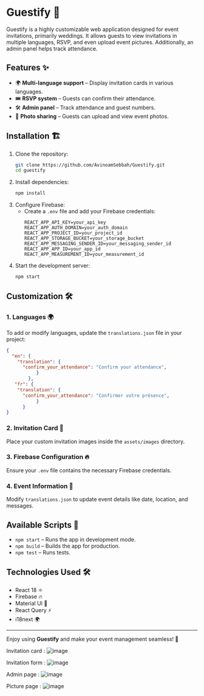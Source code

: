 # Guestify 🎉

Guestify is a highly customizable web application designed for event invitations, primarily weddings. It allows guests to view invitations in multiple languages, RSVP, and even upload event pictures. Additionally, an admin panel helps track attendance.

## Features ✨
- 🌍 **Multi-language support** – Display invitation cards in various languages.
- 🎟 **RSVP system** – Guests can confirm their attendance.
- 🛠 **Admin panel** – Track attendance and guest numbers.
- 📸 **Photo sharing** – Guests can upload and view event photos.

## Installation 🏗

1. Clone the repository:
   ```sh
   git clone https://github.com/AvinoamSebbah/Guestify.git
   cd guestify
   ```
2. Install dependencies:
   ```sh
   npm install
   ```
3. Configure Firebase:
   - Create a `.env` file and add your Firebase credentials:
     ```
     REACT_APP_API_KEY=your_api_key
     REACT_APP_AUTH_DOMAIN=your_auth_domain
     REACT_APP_PROJECT_ID=your_project_id
     REACT_APP_STORAGE_BUCKET=your_storage_bucket
     REACT_APP_MESSAGING_SENDER_ID=your_messaging_sender_id
     REACT_APP_APP_ID=your_app_id
     REACT_APP_MEASUREMENT_ID=your_measurement_id
     ```
4. Start the development server:
   ```sh
   npm start
   ```

## Customization 🛠

### 1. Languages 🌍
To add or modify languages, update the `translations.json` file in your project:
```json
{
  "en": {
    "translation": {
      "confirm_your_attendance": "Confirm your attendance",
           }
        },
   "fr": {
    "translation": {
      "confirm_your_attendance": "Confirmer votre présence",
           }
      }
}
```

### 2. Invitation Card 🎨
Place your custom invitation images inside the `assets/images` directory.

### 3. Firebase Configuration 🔥
Ensure your `.env` file contains the necessary Firebase credentials.

### 4. Event Information 📅
Modify `translations.json` to update event details like date, location, and messages.

## Available Scripts 📜

- `npm start` – Runs the app in development mode.
- `npm build` – Builds the app for production.
- `npm test` – Runs tests.

## Technologies Used 🛠
- React 18 ⚛️
- Firebase 🔥
- Material UI 🎨
- React Query ⚡
- i18next 🌍

---

Enjoy using **Guestify** and make your event management seamless! 🚀

Invitation card :
![image](https://github.com/user-attachments/assets/889bf8c6-c0d9-4beb-be70-1a3783c805d3)

Invitation form :
![image](https://github.com/user-attachments/assets/af17b747-dc28-479f-81dc-b36174794520)

Admin page :
![image](https://github.com/user-attachments/assets/1b8b2b4a-ab06-4e04-b6c5-eae1aa8020ef)

Picture page :
![image](https://github.com/user-attachments/assets/71e55965-e210-49c2-957d-d50c2c8743ed)


